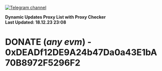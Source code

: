[![Telegram channel](https://img.shields.io/endpoint?url=https://runkit.io/damiankrawczyk/telegram-badge/branches/master?url=https://t.me/n4z4v0d)](https://t.me/n4z4v0d) 

**Dynamic Updates Proxy List with Proxy Checker**  
**Last Updated: 18.12.23 23:08**

# DONATE (_any evm_) - 0xDEADf12DE9A24b47Da0a43E1bA70B8972F5296F2
